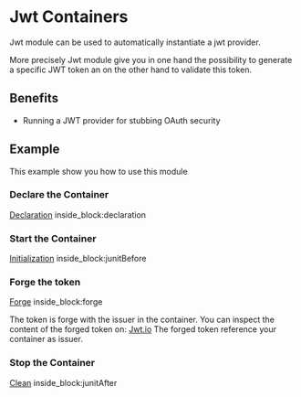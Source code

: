 # Jwt Containers

Jwt module can be used to automatically instantiate a jwt provider.

More precisely Jwt module give you in one hand the possibility to generate a specific JWT token an on the other hand to validate
this token.

## Benefits

* Running a JWT provider for stubbing OAuth security

## Example

This example show you how to use this module

### Declare the Container
<!--codeinclude-->
[Declaration](../../modules/jwt/src/test/java/org/testcontainers/containers/jwt/ForgeTokenTest.java) inside_block:declaration
<!--/codeinclude-->

### Start the Container
<!--codeinclude-->
[Initialization](../../modules/jwt/src/test/java/org/testcontainers/containers/jwt/ForgeTokenTest.java) inside_block:junitBefore
<!--/codeinclude-->

### Forge the token
<!--codeinclude-->
[Forge](../../modules/jwt/src/test/java/org/testcontainers/containers/jwt/ForgeTokenTest.java) inside_block:forge
<!--/codeinclude-->

The token is forge with the issuer in the container.
You can inspect the content of the forged token on: [Jwt.io](https://jwt.io)
The forged token reference your container as issuer.

### Stop the Container
<!--codeinclude-->
[Clean](../../modules/jwt/src/test/java/org/testcontainers/containers/jwt/ForgeTokenTest.java) inside_block:junitAfter
<!--/codeinclude-->







        

